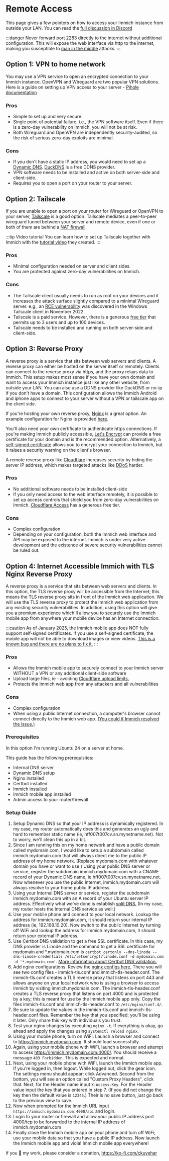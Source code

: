 # Remote Access

This page gives a few pointers on how to access your Immich instance from outside your LAN.
You can read the [full discussion in Discord](https://discord.com/channels/979116623879368755/1122615710846308484)

:::danger
Never forward port 2283 directly to the internet without additional configuration. This will expose the web interface via http to the internet, making you susceptible to [man in the middle](https://en.wikipedia.org/wiki/Man-in-the-middle_attack) attacks.
:::

## Option 1: VPN to home network

You may use a VPN service to open an encrypted connection to your Immich instance. OpenVPN and Wireguard are two popular VPN solutions. Here is a guide on setting up VPN access to your server - [Pihole documentation](https://docs.pi-hole.net/guides/vpn/wireguard/overview/)

### Pros

- Simple to set up and very secure.
- Single point of potential failure, i.e., the VPN software itself. Even if there is a zero-day vulnerability on Immich, you will not be at risk.
- Both Wireguard and OpenVPN are independently security-audited, so the risk of serious zero-day exploits are minimal.

### Cons

- If you don't have a static IP address, you would need to set up a [Dynamic DNS](https://www.cloudflare.com/learning/dns/glossary/dynamic-dns/). [DuckDNS](https://www.duckdns.org/) is a free DDNS provider.
- VPN software needs to be installed and active on both server-side and client-side.
- Requires you to open a port on your router to your server.

## Option 2: Tailscale

If you are unable to open a port on your router for Wireguard or OpenVPN to your server, [Tailscale](https://tailscale.com/) is a good option. Tailscale mediates a peer-to-peer wireguard tunnel between your server and remote device, even if one or both of them are behind a [NAT firewall](https://en.wikipedia.org/wiki/Network_address_translation).

:::tip Video tutorial
You can learn how to set up Tailscale together with Immich with the [tutorial video](https://www.youtube.com/watch?v=Vt4PDUXB_fg) they created.
:::

### Pros

- Minimal configuration needed on server and client sides.
- You are protected against zero-day vulnerabilities on Immich.

### Cons

- The Tailscale client usually needs to run as root on your devices and it increases the attack surface slightly compared to a minimal Wireguard server. e.g., an [RCE vulnerability](https://github.com/tailscale/tailscale/security/advisories/GHSA-vqp6-rc3h-83cp) was discovered in the Windows Tailscale client in November 2022.
- Tailscale is a paid service. However, there is a generous [free tier](https://tailscale.com/pricing/) that permits up to 3 users and up to 100 devices.
- Tailscale needs to be installed and running on both server-side and client-side.

## Option 3: Reverse Proxy

A reverse proxy is a service that sits between web servers and clients. A reverse proxy can either be hosted on the server itself or remotely. Clients can connect to the reverse proxy via https, and the proxy relays data to Immich. This setup makes most sense if you have your own domain and want to access your Immich instance just like any other website, from outside your LAN. You can also use a DDNS provider like DuckDNS or no-ip if you don't have a domain. This configuration allows the Immich Android and iphone apps to connect to your server without a VPN or tailscale app on the client side.

If you're hosting your own reverse proxy, [Nginx](https://docs.nginx.com/nginx/admin-guide/web-server/reverse-proxy/) is a great option. An example configuration for Nginx is provided [here](/docs/administration/reverse-proxy.md).

You'll also need your own certificate to authenticate https connections. If you're making Immich publicly accessible, [Let's Encrypt](https://letsencrypt.org/) can provide a free certificate for your domain and is the recommended option. Alternatively, a [self-signed certificate](https://en.wikipedia.org/wiki/Self-signed_certificate) allows you to encrypt your connection to Immich, but it raises a security warning on the client's browser.

A remote reverse proxy like [Cloudflare](https://www.cloudflare.com/learning/cdn/glossary/reverse-proxy/) increases security by hiding the server IP address, which makes targeted attacks like [DDoS](https://www.cloudflare.com/learning/ddos/what-is-a-ddos-attack/) harder.

### Pros

- No additional software needs to be installed client-side
- If you only need access to the web interface remotely, it is possible to set up access controls that shield you from zero-day vulnerabilities on Immich. [Cloudflare Access](https://www.cloudflare.com/zero-trust/products/access/) has a generous free tier.

### Cons

- Complex configuration
- Depending on your configuration, both the Immich web interface and API may be exposed to the internet. Immich is under very active development and the existence of severe security vulnerabilities cannot be ruled out.

## Option 4: Internet Accessible Immich with TLS Nginx Reverse Proxy

A reverse proxy is a service that sits between web servers and clients. In this option, the TLS reverse proxy will be accessible from the Internet; this means the TLS reverse proxy sits in front of the Immich web application. We will use the TLS reverse proxy to protect the Immich web application from any existing security vulnerabilities. In addition, using this option will give you a premium experience which'll allow you to securely use the Immich mobile app from anywhere your mobile device has an Internet connection.

:::caution
As of January 2025, the Immich mobile app does NOT fully support self-signed certificates. If you use a self-signed certificate, the mobile app will not be able to download images or view videos. [This is a known bug and there are no plans to fix it.](https://github.com/immich-app/immich/issues/15188)
:::

### Pros

- Allows the Immich mobile app to securely connect to your Immich server WITHOUT a VPN or any additional client-side software
- Upload large files, ie - avoiding [Cloudflare upload limits.](https://github.com/immich-app/immich/discussions/2357)
- Protects the Immich web app from any attackers and all vulnerabilities

### Cons

- Complex configuration
- When using a public Internet connection, a computer's browser cannot connect directly to the Immich web app. [(You could if Immich resolved the issue.)](https://github.com/immich-app/immich/discussions/2357)

### Prerequisites

In this option I'm running Ubuntu 24 on a server at home.

This guide has the following prerequisites:
* Internal DNS server
* Dynamic DNS setup
* Nginx installed
* Certbot installed
* Immich installed
* Immich mobile app installed
* Admin access to your router/firewall

### Setup Guide

1. Setup Dynamic DNS so that your IP address is dynamically registered. In my case, my router automatically does this and generates an ugly and hard to remember static name (ie, hff007t007cv.sn.mynetname.net). Not to worry, we'll clean this up in a bit.
2. Since I am running this on my home network and have a public domain called mydomain.com, I would like to setup a subdomain called immich.mydomain.com that will always direct me to the public IP address of my home network. (Replace mydomain.com with whatever domain you have or want to use.) Using your public DNS server or service, register the subdomain immich.mydomain.com with a CNAME record of your Dynamic DNS name, ie hff007t007cv.sn.mynetname.net. Now whenever you use the public Internet, immich.mydomain.com will always resolve to your home public IP address.
3. Using your Internal DNS server or service, register the subdomain immich.mydomain.com with an A record of your Ubuntu server IP address. Effectively what we've done is establish [split DNS.](https://www.google.com/search?q=split+dns) (In my case, my router hosts the Internal DNS service as well.)
4. Use your mobile phone and connect to your local network. Lookup the address for immich.mydomain.com, it should return your internal IP address (ie, 192.168.10.20). Now switch to the public Internet by turning off WiFi and lookup the address for immich.mydomain.com, it should return your external IP address.
5. Use Certbot DNS validation to get a free SSL certificate. In this case, my DNS provider is Linode and the command to get a SSL certificate for mydomain and *.mydomain.com is `certbot certonly --dns-linode --dns-linode-credentials /etc/letsencrypt/linode.conf -d mydomain.com -d '*.mydomain.com'`. [More information about Certbot DNS validation.](https://eff-certbot.readthedocs.io/en/stable/using.html#dns-plugins)
6. Add nginx configurations. Review the [nginx configs here.](/docs/administration/reverse-proxy-tls.md) There you will see two config files - immich-tls.conf and immich-tls-header.conf. The immich-tls.conf creates a TLS reverse proxy that listens on port 443 and allows anyone on your local network who is using a browser to access Immich by visiting immich.mydomain.com. The immich-tls-header.conf creates a TLS reverse proxy that listens on port 4000 and is protected by a key; this is meant for use by the Immich mobile app only. Copy the files immich-tls.conf and immich-tls-header.conf to `/etc/nginx/conf.d/`.
7. Be sure to update the values in the immich-tls.conf and immich-tls-header.conf files. Remember the key that you specified; you'll be using it later. Only share this key with individuals you trust.
8. Test your nginx changes by executing `nginx -t`. If everything is okay, go ahead and apply the changes using `systemctl reload nginx`.
9. Using your mobile phone, turn on WiFi. Launch a browser and connect to https://immich.mydomain.com. It should load successfully.
10. Again, using your mobile phone with WiFi, launch a browser and attempt to access https://immich.mydomain.com:4000/. You should receive a message `403 Forbidden`. This is expected and normal.
11. Next, using your mobile phone with WiFi, launch the Immich mobile app. If you're logged in, then logout. While logged out, click the gear icon. The settings menu should appear; click Advanced. Second from the bottom, you will see an option called "Custom Proxy Headers", click that. Next, for the Header name input `X-Access-Key`. For the Header value input the key that you entered in step 7. (If you did not change the key then the default value is `12345`.) Their is no save button, just go back to the previous view to save.
12. Now when prompted for the Immich URL input `https://immich.mydomain.com:4000/api` and login.
13. Login to your router or firewall and allow your public IP address port 4000/tcp to be forwarded to the internal IP address of immich.mydomain.com
14. Finally close the Immich mobile app on your phone and turn off WiFi; use your mobile data so that you have a public IP address. Now launch the Immich mobile app and viola! Immich mobile app everywhere!

If you 💖 my work, please consider a donation, https://ko-fi.com/ckuyehar
